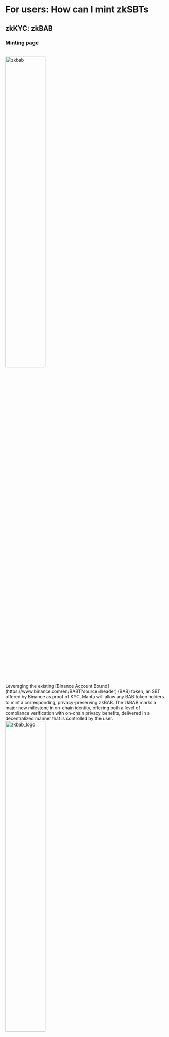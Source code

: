 # For users: How can I mint zkSBTs

## zkKYC: zkBAB

### Minting page
<br/>
   <div style={{textAlign: 'center'}}>
    <img alt="zkbab" src="/img/guides/npo/zkbab.png" width="50%"/>
   </div>
<br/>
Leveraging the existing [Binance Account Bound](https://www.binance.com/en/BABT?source=header) (BAB) token, an SBT offered by Binance as proof of KYC, Manta will allow any BAB token holders to mint a corresponding, privacy-preserving zkBAB. The zkBAB marks a major new milestone in on-chain identity, offering both a level of compliance verification with on-chain privacy benefits, delivered in a decentralized manner that is controlled by the user.

<br/>
   <div style={{textAlign: 'center'}}>
    <img alt="zkbab_logo" src="/img/guides/npo/zkbab_logo.png" width="50%"/>
   </div>
<br/>

The zkBAB delivers a similar digital verification experience as the BAB for Binance users who have completed Identity Verification, but with an additional layer of privacy. The added privacy allows users to verify without revealing their wallet address, assets within the wallet address, or transactions made from the wallet address. With zkBABs, users are able to complete proof of Binance identity verification in web3 without revealing any information.

## zkKYC: zkGalxe Passport

<br/>
   <div style={{textAlign: 'center'}}>
    <img alt="zkbab" src="/img/guides/npo/zkgalaxy.png" width="50%"/>
   </div>
<br/>
Leveraging the existing Galxe Passport, an SBT offered by Galxe as proof of KYC, Manta will allow any Galxe Passport token holders to mint a corresponding, privacy-preserving zkGalxe. The zkGalxe marks a major new milestone in on-chain identity, offering both a level of compliance verification with on-chain privacy benefits, delivered in a decentralized manner that is controlled by the user.

<br/>
   <div style={{textAlign: 'center'}}>
    <img alt="zkbab_logo" src="/img/guides/npo/zkgalaxy_logo.png" width="50%"/>
   </div>
<br/>

The zkGalxe Passport offers a similar digital verification experience as the Galxe Passport for Galxe users who have completed Identity Verification, but with an additional layer of privacy. The added privacy allows users to verify without revealing their wallet address, assets within the wallet address, or transactions made from the wallet address. With Manta Network’s zkGalxe Passport, users are able to complete proof of their Galxe identity verification in web3 without revealing any information.

## zkCredential: zkARB

<br/>
   <div style={{textAlign: 'center'}}>
    <img alt="zkbab" src="/img/guides/npo/zkARB.png" width="50%"/>
   </div>
<br/>
zkARB offers users a decentralized, trustless, and private way to verify their real identities without compromising any information or data leakage about their on-chain activity. Through the new zkSBT offerings launching starting today on [Manta Network’s NPO](https://npo.manta.network/calamari/sbt?utm_source=Medium&utm_campaign=zkArbitrum&utm_medium=Organic&utm_term=Global&utm_content=zkArbitrum+Announcement+Article), Arbitrum users will be able to privately verify various aspects of their on-chain identity without revealing any additional information. y benefits, delivered in a decentralized manner that is controlled by the user.

<br/>
   <div style={{textAlign: 'center'}}>
    <img alt="zkbab_logo" src="/img/guides/npo/zkARB_logo.png" width="50%"/>
   </div>
<br/>

All three zkSBT mints will be available indefinitely; i.e., users can mint their zkSBT at any time by verifying their credentials through an Arbitrum-supported wallet and minting/storing the zkSBT on the [Manta Wallet](https://chrome.google.com/webstore/detail/manta-wallet/enabgbdfcbaehmbigakijjabdpdnimlg). More details about each of the zkSBTs will be available shortly.

## zkCredential: zkReadoN

<br/>
   <div style={{textAlign: 'center'}}>
    <img alt="zkbab" src="/img/guides/npo/zkReadoN.png" width="50%"/>
   </div>
<br/>
The ReadON zkPass offers a privacy-enhanced version of the ReadON Pass, powered by ZK. To obtain a ReadON Pass SBT, simply create an account on ReadON. From there, you can use the obtained ReadON Pass to mint a ReadON zkPass through the Manta Network NPO.

<br/>
   <div style={{textAlign: 'center'}}>
    <img alt="zkbab_logo" src="/img/guides/npo/zkReadoN_logo.png" width="50%"/>
   </div>
<br/>

By proving their ownership and eligibility using this ReadON zkPass, users can also participate in the ReadON ecosystem without revealing their personal information or wallet address. The ReadON zkPass is designed to incentivize user engagement and participation on the platform while providing a more private and secure way to access the content. By leveraging zk technology, ReadON zkPass can offer users a powerful and innovative solution for participating in the ReadON ecosystem in a more secure and private manner.

## zkCredential: zkProfile

<br/>
   <div style={{textAlign: 'center'}}>
    <img alt="zkbab" src="/img/guides/npo/zkProfile.png" width="50%"/>
   </div>
<br/>

zkProfile offers users a decentralized, trustless, and private way to verify their real identities without compromising any information or data leakage about their on-chain activity. Starting today, users are able to mint zkProfile through the Manta NPO page.

<br/>
   <div style={{textAlign: 'center'}}>
    <img alt="zkbab_logo" src="/img/guides/npo/zkProfile_logo.png" width="50%"/>
   </div>
<br/>

Anyone with a CyberConnect Profile and 10 or more Web3 Status Tokens (W3STs) are eligible to mint a CyberConnect zkProfile. If you don’t currently have 10 W3STs, don’t worry. All you have to do is collect 10 through CyberConnect activities; once you have received them, you are eligible to mint a zkProfile!Once you qualify to mint, you need to go to the Manta NPO website and connect your CyberConnect-compatible wallet as well as the Manta Wallet. The NPO will check for your eligibility as a CyberConnect user with Web3 Status Tokens (W3STs).

## zkCredential: zkPioneer

<br/>
   <div style={{textAlign: 'center'}}>
    <img alt="zkbab" src="/img/guides/npo/zkPioneer.png" width="50%"/>
   </div>
<br/>

Manta Network is proud to support Linea in providing on-chain private soul-bound tokens (zkSBTs) for private user identity. This offers users a decentralized, trustless, and private way to verify their real identities without compromising any information or data leakage about their on-chain activity.

<br/>
   <div style={{textAlign: 'center'}}>
    <img alt="zkbab_logo" src="/img/guides/npo/zkPioneer_logo.png" width="50%"/>
   </div>
<br/>

The Linea zkPioneer enables any Web2 or Web3 applications (mobile or desktop) to verify users’ on-chain data and off-chain data without the need to connect a wallet. Using the zkPioneer, applications inside and outside the CyberConnect ecosystem can identify real users with real on-chain activities. Furthermore, it allows users to interact with Manta ecosystem projects with privacy, and your long-time-built valuable identity without disclosing your wallet address. Manta’s ecosystem projects enables a key Manta-based innovation, the Proof Key, to allow Manta’s zkSBT verification to be integrated in any web3 or web3 applications (mobile or desktop).

## zkCredential: zkGuardian

<br/>
   <div style={{textAlign: 'center'}}>
    <img alt="zkbab" src="/img/guides/npo/zkGuardian.png" width="50%"/>
   </div>
<br/>

Manta Network provides Ultiverse community members with the ability to mint zkGuardians, which are private soul-bound tokens (zkSBTs) that allow users to verify their real identities without compromising any information or data leakage about their on-chain activity.

<br/>
   <div style={{textAlign: 'center'}}>
    <img alt="zkbab_logo" src="/img/guides/npo/zkGuardian_logo.png" width="50%"/>
   </div>
<br/>

zkGuardians (and zkSBTs in general) are a key part of Manta Network’s vision for a more private and secure Web3. By providing users with a way to verify their identities without revealing their wallet addresses, zkGuardians help to protect users from privacy attacks and fraud. Additionally, zkGuardians can be used to access a variety of Manta Network ecosystem projects, including MantaPay, Manta Wallet, and NPO.
